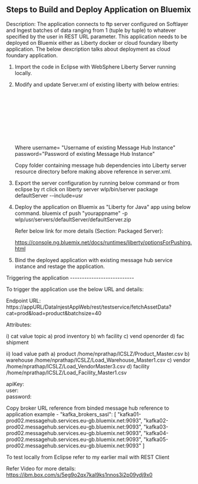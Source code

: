 Steps to Build and Deploy Application on Bluemix
-------------------------------------------------
Description: The application connects to ftp server configured on Softlayer and Ingest batches of data ranging from 1 (tuple by tuple) to whatever specified by the user in REST URL parameter. This application needs to be deployed on Bluemix either as Liberty docker or cloud foundary liberty application. The below dexcription talks about deployment as cloud foundary application. 

1. Import the code in Eclipse with WebSphere Liberty Server running locally.
2. Modify and update Server.xml of existing liberty with below entries:

    <code>
      <library id="kafkaLoginLib">
          <fileset dir="${shared.resource.dir}/kafkalibs" includes="messagehub.login-*.jar"/>
      </library>
      
     <jaasLoginModule className="com.ibm.messagehub.login.MessageHubLoginModule" id="KafkaClient" libraryRef="kafkaLoginLib">
    	  <options password="vAXdqbmokRDlG9QitbwA4ddOquRkSmej" serviceName="kafka" username="br1XTccWWjOvzxiv"/>
     </jaasLoginModule>
     <jaasLoginContextEntry id="KafkaClient" loginModuleRef="KafkaClient" name="KafkaClient"/>
    </code>
    <br/>
     Where username= "Username of existing Message Hub Instance" <br/>
           password="Password of existing Message Hub Instance"
           
     Copy folder containing message hub dependencies into Liberty server resource directory before making above reference in server.xml.
     
  3. Export the server configuration by running below command or from eclipse by rt click on liberty server
               wlp/bin/server package defaultServer --include=usr
               
  4. Deploy the application on Bluemix as "Liberty for Java" app using below command.
               bluemix cf push "yourappname" -p wlp/usr/servers/defaultServer/defaultServer.zip
               
     Refer below link for more details (Section: Packaged Server):
     
     https://console.ng.bluemix.net/docs/runtimes/liberty/optionsForPushing.html
               
  5. Bind the deployed application with existing message hub service instance and restage the application.
  
  Triggering the application
     ---------------------------
   
   To trigger the application use the below URL and details:
   
Endpoint URL:
https://appURL/DataInjestAppWeb/rest/testservice/fetchAssetData?cat=prod&load=product&batchsize=40

Attributes:

 i) cat
       value        topic
    a) prod        inventory
    b) wh            facility
    c) vend        openorder
    d) fac            shipment

ii) load
           value        path
        a) product        /home/nprathap/ICSLZ/Product_Master.csv
        b) warehouse    /home/nprathap/ICSLZ/Load_Warehouse_Master1.csv
        c) vendor        /home/nprathap/ICSLZ/Load_VendorMaster3.csv
        d) facility        /home/nprathap/ICSLZ/Load_Facility_Master1.csv

apiKey: <copy apiKey from binded message hub reference to application> <br/>
user: <copy username from binded message hub reference to application> <br/>
password: <copy password from binded message hub reference to application> <br/>

Copy broker URL reference from binded message hub reference to application example -
  "kafka_brokers_sasl": [
          "kafka01-prod02.messagehub.services.eu-gb.bluemix.net:9093",
          "kafka02-prod02.messagehub.services.eu-gb.bluemix.net:9093",
          "kafka03-prod02.messagehub.services.eu-gb.bluemix.net:9093",
          "kafka04-prod02.messagehub.services.eu-gb.bluemix.net:9093",
          "kafka05-prod02.messagehub.services.eu-gb.bluemix.net:9093"
        ]

To test locally from Eclipse refer to my earlier mail with REST Client
  
  Refer Video for more details:
  https://ibm.box.com/s/5eg9o2qx7kal9ks1nnos3i2p09ydj9x0
